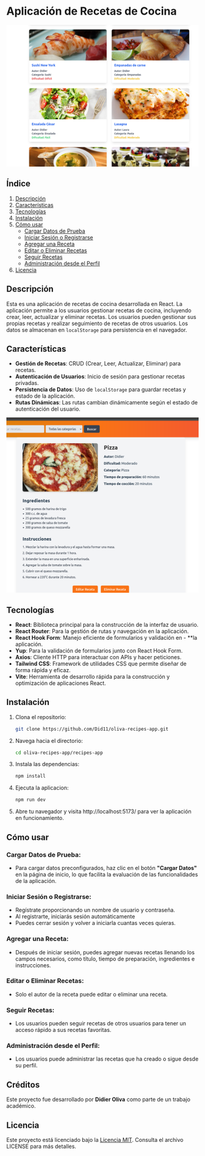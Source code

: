 # Aplicación de Recetas de Cocina

![](assets/readme/recipelist.png)

## Índice

1. [Descripción](#descripción)
2. [Características](#características)
3. [Tecnologías](#tecnologías)
4. [Instalación](#instalación)
5. [Cómo usar](#cómo-usar)
   - [Cargar Datos de Prueba](#cargar-datos-de-prueba)
   - [Iniciar Sesión o Registrarse](#iniciar-sesión-o-registrarse)
   - [Agregar una Receta](#agregar-una-receta)
   - [Editar o Eliminar Recetas](#editar-o-eliminar-recetas)
   - [Seguir Recetas](#seguir-recetas)
   - [Administración desde el Perfil](#administración-desde-el-perfil)
6. [Licencia](#licencia)

## Descripción

Esta es una aplicación de recetas de cocina desarrollada en React. La aplicación permite a los usuarios gestionar recetas de cocina, incluyendo crear, leer, actualizar y eliminar recetas. Los usuarios pueden gestionar sus propias recetas y realizar seguimiento de recetas de otros usuarios. Los datos se almacenan en `localStorage` para persistencia en el navegador.

## Características

- **Gestión de Recetas**: CRUD (Crear, Leer, Actualizar, Eliminar) para recetas.
- **Autenticación de Usuarios**: Inicio de sesión para gestionar recetas privadas.
- **Persistencia de Datos**: Uso de `localStorage` para guardar recetas y estado de la aplicación.
- **Rutas Dinámicas**: Las rutas cambian dinámicamente según el estado de autenticación del usuario.

![](assets/readme/recipedetail.png)

## Tecnologías

- **React**: Biblioteca principal para la construcción de la interfaz de usuario.
- **React Router**: Para la gestión de rutas y navegación en la aplicación.
- **React Hook Form**: Manejo eficiente de formularios y validación en - **la aplicación.
- **Yup**: Para la validación de formularios junto con React Hook Form.
- **Axios**: Cliente HTTP para interactuar con APIs y hacer peticiones.
- **Tailwind CSS**: Framework de utilidades CSS que permite diseñar de forma rápida y eficaz.
- **Vite**: Herramienta de desarrollo rápida para la construcción y optimización de aplicaciones React.

## Instalación

1. Clona el repositorio:
   ```bash
   git clone https://github.com/Did11/oliva-recipes-app.git
    ```

2. Navega hacia el directorio:
    ```bash
    cd oliva-recipes-app/recipes-app
    ```

3. Instala las dependencias:
   ```bash
   npm install
    ```

4. Ejecuta la aplicacion:
    ```bash
    npm run dev
    ```

5. Abre tu navegador y visita http://localhost:5173/ para ver la aplicación en funcionamiento.


## Cómo usar

### Cargar Datos de Prueba:
- Para cargar datos preconfigurados, haz clic en el botón **"Cargar Datos"** en la página de inicio, lo que facilita la evaluación de las funcionalidades de la aplicación.

### Iniciar Sesión o Registrarse:
- Regístrate proporcionando un nombre de usuario y contraseña.
- Al registrarte, iniciarás sesión automáticamente
- Puedes cerrar sesión y volver a iniciarla cuantas veces quieras.

### Agregar una Receta:
- Después de iniciar sesión, puedes agregar nuevas recetas llenando los campos necesarios, como título, tiempo de preparación, ingredientes e instrucciones.

### Editar o Eliminar Recetas:
- Solo el autor de la receta puede editar o eliminar una receta.

### Seguir Recetas:
- Los usuarios pueden seguir recetas de otros usuarios para tener un acceso rápido a sus recetas favoritas.

### Administración desde el Perfil:
- Los usuarios puede administrar las recetas que ha creado o sigue desde su perfil.

## Créditos

Este proyecto fue desarrollado por **Didier Oliva** como parte de un trabajo académico. 

## Licencia

Este proyecto está licenciado bajo la [Licencia MIT](./LICENSE). Consulta el archivo LICENSE para más detalles.
